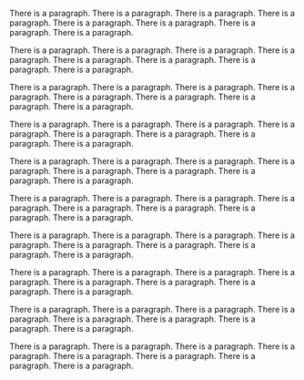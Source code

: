 There is a paragraph. There is a paragraph. There is
a paragraph. <!-- inline comment --> There is a paragraph.
There is a paragraph. <!-- inline
comment --> There is a paragraph. There is a paragraph.
There is a paragraph.

<!-- There is a single line comment -->

There is a paragraph. There is a paragraph. There is
a paragraph. There is a paragraph. There is a paragraph.
There is a paragraph. There is a paragraph. There is a
paragraph. <!-- There is a single line comment -->

There is a paragraph. There is a paragraph. There is
a paragraph. There is a paragraph. There is a paragraph.
There is a paragraph. There is a paragraph. There is a
paragraph.
<!-- There is a single line comment -->

<!-- There is a single line comment -->
There is a paragraph. There is a paragraph. There is
a paragraph. There is a paragraph. There is a paragraph.
There is a paragraph. There is a paragraph. There is a
paragraph. <!-- There is a single line comment -->

There is a paragraph. There is a paragraph. There is
a paragraph. There is a paragraph. There is a paragraph.
There is a paragraph. There is a paragraph. There is a
paragraph.

<!-- There
   is a
   multi
   line
   comment -->

There is a paragraph. There is a paragraph. There is
a paragraph. There is a paragraph. There is a paragraph.
There is a paragraph. There is a paragraph. There is a
paragraph.<!-- There
   is a
   multi
   line
   comment -->

<!-- There
   is a
   multi
   line
   comment -->
There is a paragraph. There is a paragraph. There is
a paragraph. There is a paragraph. There is a paragraph.
There is a paragraph. There is a paragraph. There is a
paragraph.

There is a paragraph. There is a paragraph. There is
a paragraph. There is a paragraph. There is a paragraph.
There is a paragraph. There is a paragraph. There is a
paragraph.

<!-- There
   is a
   multi
   line
   comment -->
<!-- There
   is a
   multi
   line
   comment -->

There is a paragraph. There is a paragraph. There is
a paragraph. There is a paragraph. There is a paragraph.
There is a paragraph. There is a paragraph. There is a
paragraph.

There is a paragraph. <!-- inline comment --><!-- inline
comment -->  <!-- inline comment -->There is a paragraph.
There is a paragraph. There is a paragraph. There is a
paragraph. There is a paragraph. There is a paragraph.
There is a paragraph.

